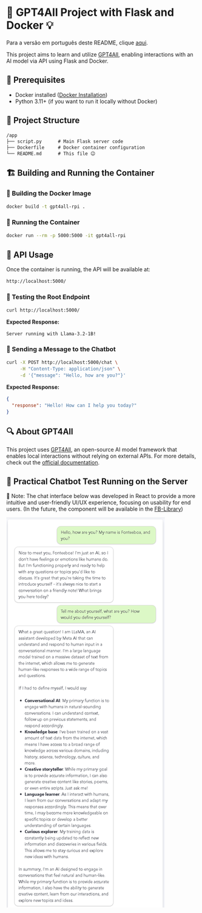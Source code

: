 # 🧠 GPT4All Project with Flask and Docker 💡

Para a versão em português deste README, clique [aqui](README.md).

This project aims to learn and utilize [GPT4All](https://www.nomic.ai/gpt4all), enabling interactions with an AI model via API using Flask and Docker.

## 📌 Prerequisites

- Docker installed ([Docker Installation](https://docs.docker.com/get-docker/))
- Python 3.11+ (if you want to run it locally without Docker)

## 📂 Project Structure

```plaintext
/app
├── script.py      # Main Flask server code
├── Dockerfile     # Docker container configuration
└── README.md      # This file 😉
```

## 🏗️ Building and Running the Container

### 🔨 Building the Docker Image

```sh
docker build -t gpt4all-rpi .
```

### 🚀 Running the Container

```sh
docker run --rm -p 5000:5000 -it gpt4all-rpi
```

## 📝 API Usage

Once the container is running, the API will be available at:

```bash
http://localhost:5000/
```

### 🔹 Testing the Root Endpoint

```sh
curl http://localhost:5000/
```

**Expected Response:**

```plaintext
Server running with Llama-3.2-1B!
```

### 🔹 Sending a Message to the Chatbot

```sh
curl -X POST http://localhost:5000/chat \
     -H "Content-Type: application/json" \
     -d '{"message": "Hello, how are you?"}'
```

**Expected Response:**

```json
{
  "response": "Hello! How can I help you today?"
}
```

## 🔍 About GPT4All

This project uses [GPT4All](https://www.nomic.ai/gpt4all), an open-source AI model framework that enables local interactions without relying on external APIs. For more details, check out the [official documentation](https://docs.gpt4all.io).

## 🤖 Practical Chatbot Test Running on the Server

📝 Note: The chat interface below was developed in React to provide a more intuitive and user-friendly UI/UX experience, focusing on usability for end users. (In the future, the component will be available in the [FB-Library](https://github.com/fonteeboa/react-fb-library))

![alt text](./assets/chat_en.png)
